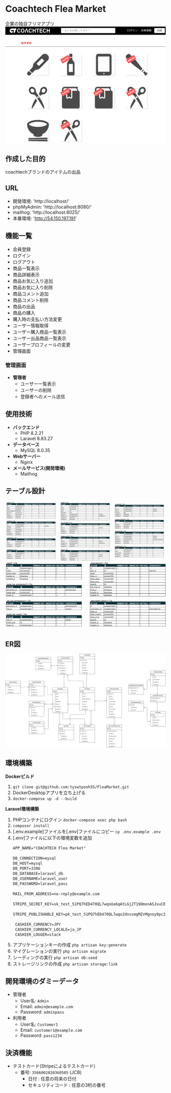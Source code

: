 # Coachtech Flea Market
企業の独自フリマアプリ
![alt text](README_img/top.png)

## 作成した目的
coachtechブランドのアイテムの出品

## URL
- 開発環境: 'http://localhost/'
- phpMyAdmin: 'http://localhost:8080/'
- mailhog: 'http://localhost:8025/'
- 本番環境: 'http://54.150.197.191'

## 機能一覧
- 会員登録
- ログイン
- ログアウト
- 商品一覧表示
- 商品詳細表示
- 商品お気に入り追加
- 商品お気に入り削除
- 商品コメント追加
- 商品コメント削除
- 商品の出品
- 商品の購入
- 購入時の支払い方法変更
- ユーザー情報取得
- ユーザー購入商品一覧表示
- ユーザー出品商品一覧表示
- ユーザープロフィールの変更
- 管理画面

### 管理画面
- **管理者**
  - ユーザー一覧表示
  - ユーザーの削除
  - 登録者へのメール送信

## 使用技術
- **バックエンド**
  - PHP 8.2.21
  - Laravel 8.83.27
- **データベース**
  - MySQL 8.0.35
- **Webサーバー**
  - Nginx
- **メールサービス(開発環境)**
  - Mailhog

## テーブル設計
![alt text](README_img/table1.png)
![alt text](README_img/table2.png)

## ER図
![alt text](README_img/er.png)

## 環境構築
**Dockerビルド**
1. `git clone git@github.com:tyswtpooh55/FleaMarket.git`
2. DockerDesktopアプリを立ち上げる
3. `docker-compose up -d --build`

**Laravel環境構築**
1. PHPコンテナにログイン 
   `docker-compose exec php bash`
2. `composer install`
3. [.env.example]ファイルを[.env]ファイルにコピー
   `cp .env.example .env`
4. [.env]ファイルに以下の環境変数を追加
   ```
   APP_NAME="COACHTECH Flea Market"

   DB_CONNECTION=mysql
   DB_HOST=mysql
   DB_PORT=3306
   DB_DATABASE=laravel_db
   DB_USERNAME=laravel_user
   DB_PASSWORD=laravel_pass

   MAIL_FROM_ADDRESS=no-reply@example.com

   STRIPE_SECRET_KEY=sk_test_51PQ7hED470QL7wqoUa6qAtLGj2T19OmonASJvuCEw9J8Dmq8ElHGpoIBHupOJNsYtooyZ2lZFJ011oVJWjrsr9Uf00qxw74uER
    STRIPE_PUBLISHABLE_KEY=pk_test_51PQ7hED470QL7wqo2dnssmgMZvMgnoy9pc2x6qMtMZOJ0NeZb6MKyiPE94cELQecfK4sJlmJo0kD7Ti2D5tYV12w00CXHwcSIN

    CASHIER_CURRENCY=JPY
    CASHIER_CURRENCY_LOCALE=ja_JP
    CASHIER_LOGGER=stack
    ```
5. アプリケーションキーの作成
   `php artisan key:generate`
6. マイグレーションの実行
   `php artisan migrate`
7. シーディングの実行
   `php artisan db:seed`
8. ストレージリンクの作成
   `php artisan storage:link`

## 開発環境のダミーデータ
- 管理者
  - User名: `Admin`
  - Email: `admin@example.com`
  - Password: `adminpass`
- 利用者
  - User名: `Customer1`
  - Email: `customer1@example.com`
  - Password: `pass1234`

## 決済機能
- テストカード(Stripeによるテストカード)
  - 番号: `3566002020360505` (JCB)
    - 日付 : 任意の将来の日付
    - セキュリティコード : 任意の3桁の番号
